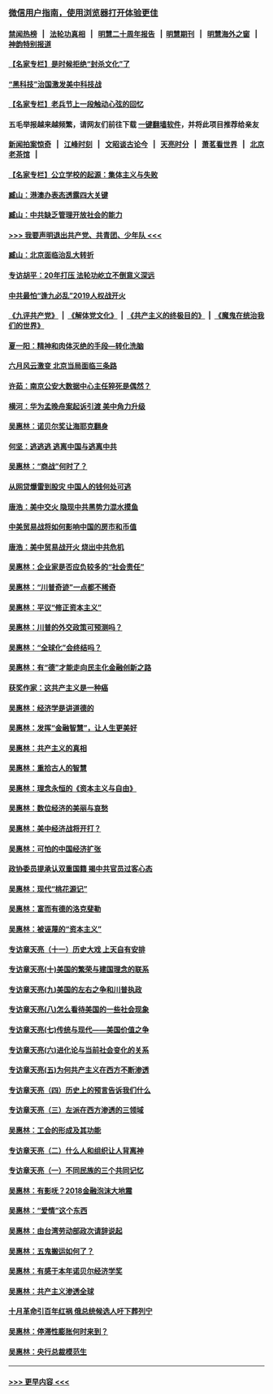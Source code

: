 ### [微信用户指南，使用浏览器打开体验更佳](https://github.com/gfw-breaker/banned-news1/blob/master/indexes/wechat-guide.md?t=0)
#### [禁闻热榜](热点新闻.md?t=0)  &nbsp;&nbsp;|&nbsp;&nbsp; [法轮功真相](https://github.com/gfw-breaker/truth/blob/master/README.md?t=0) &nbsp;&nbsp;|&nbsp;&nbsp; [明慧二十周年报告](https://github.com/gfw-breaker/mh-reports/blob/master/README.md?t=0) &nbsp;&nbsp;|&nbsp;&nbsp;[明慧期刊](https://github.com/gfw-breaker/mh-qikan) &nbsp;&nbsp;|&nbsp;&nbsp; [明慧海外之窗](https://github.com/gfw-breaker/mh-news/blob/master/README.md?t=0) &nbsp;&nbsp;|&nbsp;&nbsp; [神韵特别报道](https://github.com/gfw-breaker/mh-news/blob/master/shenyun.md?t=0)
#### [【名家专栏】是时候拒绝“封杀文化”了](../pages/nsc423/n11814093.md?t=02111744) 
#### [“黑科技”治国激发美中科技战](../pages/nsc423/n11638056.md?t=02111744) 
#### [【名家专栏】老兵节上一段触动心弦的回忆](../pages/nsc423/n11646016.md?t=02111744) 
#### 五毛举报越来越频繁，请网友们前往下载 [一键翻墙软件](https://github.com/gfw-breaker/ssr-accounts)，并将此项目推荐给亲友
#### [新闻拍案惊奇](https://github.com/gfw-breaker/banned-news1/blob/master/pages/link4.md) &nbsp;&nbsp;|&nbsp;&nbsp; [江峰时刻](https://github.com/gfw-breaker/banned-news1/blob/master/pages/link4.md) &nbsp;&nbsp;|&nbsp;&nbsp; [文昭谈古论今](https://github.com/gfw-breaker/banned-news1/blob/master/pages/link4.md) &nbsp;&nbsp;|&nbsp;&nbsp; [天亮时分](https://github.com/gfw-breaker/banned-news1/blob/master/pages/link4.md) &nbsp;&nbsp;|&nbsp;&nbsp; [萧茗看世界](https://github.com/gfw-breaker/banned-news1/blob/master/pages/link4.md) &nbsp;&nbsp;|&nbsp;&nbsp; [北京老茶馆](https://github.com/gfw-breaker/banned-news1/blob/master/pages/link4.md) &nbsp;&nbsp;|&nbsp;&nbsp; 
#### [【名家专栏】公立学校的起源：集体主义与失败](../pages/nsc423/n11601833.md?t=02111744) 
#### [臧山：港澳办表态透露四大关键](../pages/nsc423/n11421628.md?t=02111744) 
#### [臧山：中共缺乏管理开放社会的能力](../pages/nsc423/n11407457.md?t=02111744) 
#### [>>> 我要声明退出共产党、共青团、少年队 <<<](https://github.com/begood0513/goodnews/blob/master/quit/letter.md) 
#### [臧山：北京面临治乱大转折](../pages/nsc423/n11406895.md?t=02111744) 
#### [专访胡平：20年打压 法轮功屹立不倒意义深远](../pages/nsc423/n11398800.md?t=02111744) 
#### [中共最怕“逢九必乱”2019人权战开火](../pages/nsc423/n11385248.md?t=02111744) 
#### [《九评共产党》](https://github.com/begood0513/9ping.md/blob/master/README.md) &nbsp;|&nbsp; [《解体党文化》](../../../../jtdwh.md/blob/master/README.md)  &nbsp;|&nbsp; [《共产主义的终极目的》](../../../../gczydzjmd.md/blob/master/README.md) &nbsp;|&nbsp; [《魔鬼在统治我们的世界》](../../../../mgztzwmdsj.md/blob/master/README.md) 
#### [夏一阳：精神和肉体灭绝的手段—转化洗脑](../pages/nsc423/n11368250.md?t=02111744) 
#### [六月风云激变 北京当局面临三条路](../pages/nsc423/n11313668.md?t=02111744) 
#### [许茹：南京公安大数据中心主任猝死是偶然？](../pages/nsc423/n11064744.md?t=02111744) 
#### [横河：华为孟晚舟案起诉引渡 美中角力升级](../pages/nsc423/n11027230.md?t=02111744) 
#### [吴惠林：诺贝尔奖让海耶克翻身](../pages/nsc423/n10890049.md?t=02111744) 
#### [何坚：逃逃逃 逃离中国与逃离中共](../pages/nsc423/n10592891.md?t=02111744) 
#### [吴惠林：“商战”何时了？](../pages/nsc423/n10573558.md?t=02111744) 
#### [从网贷爆雷到股灾 中国人的钱何处可逃](../pages/nsc423/n10572800.md?t=02111744) 
#### [唐浩：美中交火 隐现中共黑势力混水摸鱼](../pages/nsc423/n10544040.md?t=02111744) 
#### [中美贸易战将如何影响中国的房市和币值](../pages/nsc423/n10543697.md?t=02111744) 
#### [唐浩：美中贸易战开火 烧出中共危机](../pages/nsc423/n10540126.md?t=02111744) 
#### [吴惠林：企业家是否应负较多的“社会责任”](../pages/nsc423/n10535022.md?t=02111744) 
#### [吴惠林：“川普奇迹”一点都不稀奇](../pages/nsc423/n10512808.md?t=02111744) 
#### [吴惠林：平议“修正资本主义”](../pages/nsc423/n10495724.md?t=02111744) 
#### [吴惠林：川普的外交政策可预测吗？](../pages/nsc423/n10462387.md?t=02111744) 
#### [吴惠林：“全球化”会终结吗？](../pages/nsc423/n10452838.md?t=02111744) 
#### [吴惠林：有“德”才能走向民主化金融创新之路](../pages/nsc423/n10432292.md?t=02111744) 
#### [获奖作家：这共产主义是一种癌](../pages/nsc423/n10431541.md?t=02111744) 
#### [吴惠林：经济学是讲道德的](../pages/nsc423/n10398014.md?t=02111744) 
#### [吴惠林：发挥“金融智慧”，让人生更美好](../pages/nsc423/n10375019.md?t=02111744) 
#### [吴惠林：共产主义的真相](../pages/nsc423/n10351394.md?t=02111744) 
#### [吴惠林：重拾古人的智慧](../pages/nsc423/n10337691.md?t=02111744) 
#### [吴惠林：理念永恒的《资本主义与自由》](../pages/nsc423/n10316274.md?t=02111744) 
#### [吴惠林：数位经济的美丽与哀愁](../pages/nsc423/n10292946.md?t=02111744) 
#### [吴惠林：美中经济战将开打？](../pages/nsc423/n10258825.md?t=02111744) 
#### [吴惠林：可怕的中国经济扩张](../pages/nsc423/n10219147.md?t=02111744) 
#### [政协委员提承认双重国籍 揭中共官员过客心态](../pages/nsc423/n10208809.md?t=02111744) 
#### [吴惠林：现代“桃花源记”](../pages/nsc423/n10185234.md?t=02111744) 
#### [吴惠林：富而有德的洛克斐勒](../pages/nsc423/n10142264.md?t=02111744) 
#### [吴惠林：被诬蔑的“资本主义”](../pages/nsc423/n10124816.md?t=02111744) 
#### [专访章天亮（十一）历史大戏 上天自有安排](../pages/nsc423/n10094905.md?t=02111744) 
#### [专访章天亮(十)美国的繁荣与建国理念的联系](../pages/nsc423/n10094899.md?t=02111744) 
#### [专访章天亮(九)美国的左右之争和川普执政](../pages/nsc423/n10094889.md?t=02111744) 
#### [专访章天亮(八)怎么看待美国的一些社会现象](../pages/nsc423/n10094857.md?t=02111744) 
#### [专访章天亮(七)传统与现代——美国价值之争](../pages/nsc423/n10093140.md?t=02111744) 
#### [专访章天亮(六)进化论与当前社会变化的关系](../pages/nsc423/n10092036.md?t=02111744) 
#### [专访章天亮(五)为何共产主义在西方不断渗透](../pages/nsc423/n10083620.md?t=02111744) 
#### [专访章天亮（四）历史上的预言告诉我们什么](../pages/nsc423/n10083606.md?t=02111744) 
#### [专访章天亮（三）左派在西方渗透的三领域](../pages/nsc423/n10081115.md?t=02111744) 
#### [吴惠林：工会的形成及其功能](../pages/nsc423/n10080633.md?t=02111744) 
#### [专访章天亮（二）什么人和组织让人背离神](../pages/nsc423/n10076637.md?t=02111744) 
#### [专访章天亮（一）不同民族的三个共同记忆](../pages/nsc423/n10074188.md?t=02111744) 
#### [吴惠林：有影呒？2018金融泡沫大地震](../pages/nsc423/n10040534.md?t=02111744) 
#### [吴惠林：“爱情”这个东西](../pages/nsc423/n10019423.md?t=02111744) 
#### [吴惠林：由台湾劳动部政次请辞说起](../pages/nsc423/n9979679.md?t=02111744) 
#### [吴惠林：五鬼搬运如何了？](../pages/nsc423/n9925338.md?t=02111744) 
#### [吴惠林：有感于本年诺贝尔经济学奖](../pages/nsc423/n9871883.md?t=02111744) 
#### [吴惠林：共产主义渗透全球](../pages/nsc423/n9812748.md?t=02111744) 
#### [十月革命引百年红祸 俄总统候选人吁下葬列宁](../pages/nsc423/n9810182.md?t=02111744) 
#### [吴惠林：停滞性膨胀何时来到？](../pages/nsc423/n9764136.md?t=02111744) 
#### [吴惠林：央行总裁模范生](../pages/nsc423/n9728134.md?t=02111744) 

----
#### [ >>> 更早内容 <<< ](../indexes/nsc423-earlier.md)

